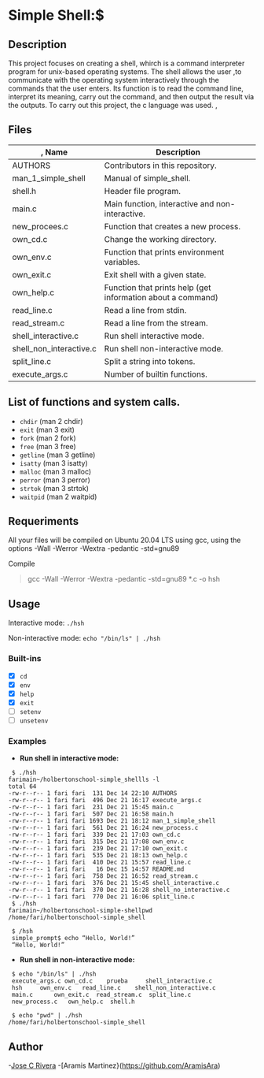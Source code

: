 # Simple Shell:$ 

## Description

This project focuses on creating a shell, whirch is a command interpreter program for unix-based operating systems.
The shell allows the user ,to communicate with the operating system interactively through the commands that the user enters.
Its function is to read the command line, interpret its meaning, carry out the command, and then output the result via the outputs.
To carry out this project, the c language was used.
,
## Files

|, Name | Description |
| ------------------------------ | -------------------------------------------- |
| AUTHORS | Contributors in this repository.|
| man_1_simple_shell | Manual of simple_shell. |
| shell.h | Header file program. |
| main.c | Main function, interactive and non-interactive. |
| new_procees.c | Function that creates a new process. |
| own_cd.c | Change the working directory. |
| own_env.c | Function that prints environment variables. |
| own_exit.c | Exit shell with a given state. |
| own_help.c | Function that prints help (get information about a command) |
| read_line.c | Read a line from stdin. |
| read_stream.c | Read a line from the stream. |
| shell_interactive.c | Run shell interactive mode. |
| shell_non_interactive.c | Run shell non-interactive mode. |
| split_line.c | Split a string into tokens. |
| execute_args.c | Number of builtin functions. |

## List of functions and system calls.

* ```chdir``` (man 2 chdir)
* ```exit``` (man 3 exit)
* ```fork``` (man 2 fork)
* ```free``` (man 3 free)
* ```getline``` (man 3 getline)
* ```isatty``` (man 3 isatty)
* ```malloc``` (man 3 malloc)
* ```perror``` (man 3 perror)
* ```strtok``` (man 3 strtok)
* ```waitpid``` (man 2 waitpid)

## Requeriments

All your files will be compiled on Ubuntu 20.04 LTS using gcc, using the options -Wall -Werror -Wextra -pedantic -std=gnu89

Compile
> gcc -Wall -Werror -Wextra -pedantic -std=gnu89 *.c -o hsh

## Usage

Interactive mode: ```./hsh```

Non-interactive mode: ```echo "/bin/ls" | ./hsh```

### Built-ins

* [x] ```cd```
* [x] ```env```
* [x] ```help```
* [x] ```exit```
* [ ] ```setenv```
* [ ] ```unsetenv```

### Examples

* **Run shell in interactive mode:**

```
 $ ./hsh
farimain~/holbertonschool-simple_shellls -l
total 64
-rw-r--r-- 1 fari fari  131 Dec 14 22:10 AUTHORS
-rw-r--r-- 1 fari fari  496 Dec 21 16:17 execute_args.c
-rw-r--r-- 1 fari fari  231 Dec 21 15:45 main.c
-rw-r--r-- 1 fari fari  507 Dec 21 16:58 main.h
-rw-r--r-- 1 fari fari 1693 Dec 21 18:12 man_1_simple_shell
-rw-r--r-- 1 fari fari  561 Dec 21 16:24 new_process.c
-rw-r--r-- 1 fari fari  339 Dec 21 17:03 own_cd.c
-rw-r--r-- 1 fari fari  315 Dec 21 17:08 own_env.c
-rw-r--r-- 1 fari fari  239 Dec 21 17:10 own_exit.c
-rw-r--r-- 1 fari fari  535 Dec 21 18:13 own_help.c
-rw-r--r-- 1 fari fari  410 Dec 21 15:57 read_line.c
-rw-r--r-- 1 fari fari   16 Dec 15 14:57 README.md
-rw-r--r-- 1 fari fari  758 Dec 21 16:52 read_stream.c
-rw-r--r-- 1 fari fari  376 Dec 21 15:45 shell_interactive.c
-rw-r--r-- 1 fari fari  370 Dec 21 16:28 shell_no_interactive.c
-rw-r--r-- 1 fari fari  770 Dec 21 16:06 split_line.c
 $ ./hsh
farimain~/holbertonschool-simple-shellpwd
/home/fari/holbertonschool-simple_shell
```
```
 $ /hsh
 simple_prompt$ echo “Hello, World!”
 “Hello, World!”
```
* **Run shell in non-interactive mode:**

```
 $ echo "/bin/ls" | ./hsh
 execute_args.c own_cd.c    prueba     shell_interactive.c
 hsh     own_env.c   read_line.c    shell_non_interactive.c
 main.c      own_exit.c  read_stream.c  split_line.c
 new_process.c   own_help.c  shell.h
```
```
 $ echo "pwd" | ./hsh
/home/fari/holbertonschool-simple_shell
 ```
## Author
-[Jose C Rivera](https://github.com/Fariviriski)
-[Aramis Martinez}(https://github.com/AramisAra)
